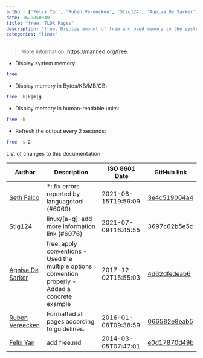 ```yaml
---
author: ['Felix Yan', 'Ruben Vereecken', 'Stig124', 'Agniva De Sarker', 'Seth Falco']
date: 1629050349
title: "free, TLDR Pages"
description: "free, Display amount of free and used memory in the system."
categories: "linux"
---
```

> More information: <https://manned.org/free>.

- Display system memory:

```bash
free
```

- Display memory in Bytes/KB/MB/GB:

```bash
free -b|k|m|g
```

- Display memory in human-readable units:

```bash
free -h
```

- Refresh the output every 2 seconds:

```bash
free -s 2
```
List of changes to this documentation


Author | Description | ISO 8601 Date | GitHub link
------|-----|-----|-----
[Seth Falco](mailto:seth@falco.fun) | *: fix errors reported by languagetool (#6069) | 2021-08-15T19:59:09 | [3e4c519004a4](https://github.com/tldr-pages/tldr/commit/3e4c519004a471c861cdc609fd7239ee3355671c)
[Stig124](mailto:stigpro@outlook.fr) | linux/[a-g]: add more information link (#6076) | 2021-07-09T16:45:55 | [3697c62b5e5c](https://github.com/tldr-pages/tldr/commit/3697c62b5e5cd9bae7a99c591cb81d1ddcfbf792)
[Agniva De Sarker](mailto:agnivade@yahoo.co.in) | free: apply conventions - Used the multiple options convention properly - Added a concrete example | 2017-12-02T15:55:03 | [4d62dfedeab6](https://github.com/tldr-pages/tldr/commit/4d62dfedeab6983b6e237fda8107d60875b34abf)
[Ruben Vereecken](mailto:rubenvereecken@gmail.com) | Formatted all pages according to guidelines. | 2016-01-08T09:38:59 | [066582e8eab5](https://github.com/tldr-pages/tldr/commit/066582e8eab57bce9861cc8d379e158d61f1cc95)
[Felix Yan](mailto:felixonmars@gmail.com) | add free.md | 2014-03-05T07:47:01 | [e0d17870d49b](https://github.com/tldr-pages/tldr/commit/e0d17870d49bb08cdadb86f1e39b05f400b9dc5b)

